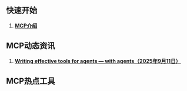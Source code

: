 ## 快速开始

1. [**MCP介绍**](00_入门/MCP介绍.md)

## MCP动态资讯

 1. [**Writing effective tools for agents — with agents（2025年9月11日）**](10_动态/Writing%20effective%20tools%20for%20agents%20—%20with%20agents（2025年9月11日）.md)

## MCP热点工具

